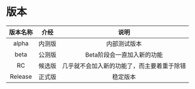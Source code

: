 # 版本

|  版本名称   |  介经  |          说明           |
| :-----: | :--: | :-------------------: |
|  alpha  | 内测版  |        内部测试版本         |
|  beta   | 公测版  |    Beta阶段会一直加入新的功能    |
|   RC    | 候选版  | 几乎就不会加入新的功能了，而主要着重于除错 |
| Release | 正式版  |         稳定版本          |

